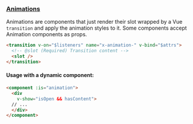 
<div grid="~ cols-6 gap-4">

  <div class="col-start-1 col-span-1">
  <ComponentsIndex :currentItem="0" :nextPage="8"/>
  </div>

  <div class="col-start-2 col-span-5">

### [**Animations**](https://docs.empathy.co/develop-empathy-platform/ui-reference/components/base-components/animations/)

Animations are components that just render their slot wrapped by a Vue `transition` and apply the animation styles to it. Some components accept Animation components as props.

```html {all|1|2-3|all}
<transition v-on="$listeners" name="x-animation-" v-bind="$attrs">
  <!-- @slot (Required) Transition content -->
  <slot />
</transition>
```

#### Usage with a dynamic component:

```html {all|1,6|all}
<component :is="animation">
  <div
    v-show="isOpen && hasContent">
  // ...
  </div>
</component>
```

  </div>
</div>

<!--
Clicks:
* The transition setting up the listeners, attributes and the name
* Content that will be wrapped

* Usage with a dynamic component
* Transition trigger
-->